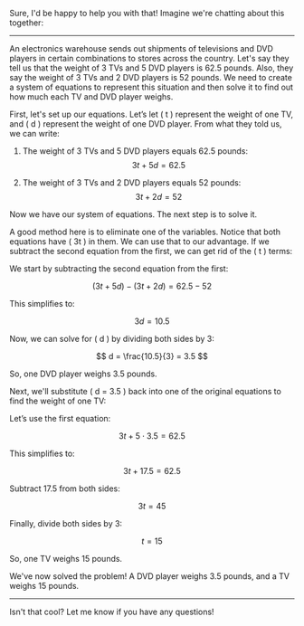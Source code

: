 Sure, I'd be happy to help you with that! Imagine we're chatting about this together:

---

An electronics warehouse sends out shipments of televisions and DVD players in certain combinations to stores across the country. Let's say they tell us that the weight of 3 TVs and 5 DVD players is 62.5 pounds. Also, they say the weight of 3 TVs and 2 DVD players is 52 pounds. We need to create a system of equations to represent this situation and then solve it to find out how much each TV and DVD player weighs.

First, let's set up our equations. Let’s let \( t \) represent the weight of one TV, and \( d \) represent the weight of one DVD player. From what they told us, we can write:

1. The weight of 3 TVs and 5 DVD players equals 62.5 pounds:
   $$3t + 5d = 62.5$$

2. The weight of 3 TVs and 2 DVD players equals 52 pounds:
   $$3t + 2d = 52$$

Now we have our system of equations. The next step is to solve it. 

A good method here is to eliminate one of the variables. Notice that both equations have \( 3t \) in them. We can use that to our advantage. If we subtract the second equation from the first, we can get rid of the \( t \) terms:

We start by subtracting the second equation from the first:

$$ (3t + 5d) - (3t + 2d) = 62.5 - 52 $$

This simplifies to:

$$ 3d = 10.5 $$

Now, we can solve for \( d \) by dividing both sides by 3:

$$ d = \frac{10.5}{3} = 3.5 $$

So, one DVD player weighs 3.5 pounds.

Next, we'll substitute \( d = 3.5 \) back into one of the original equations to find the weight of one TV:

Let’s use the first equation:

$$ 3t + 5 \cdot 3.5 = 62.5 $$

This simplifies to:

$$ 3t + 17.5 = 62.5 $$

Subtract 17.5 from both sides:

$$ 3t = 45 $$

Finally, divide both sides by 3:

$$ t = 15 $$

So, one TV weighs 15 pounds.

We've now solved the problem! A DVD player weighs 3.5 pounds, and a TV weighs 15 pounds.

--- 

Isn't that cool? Let me know if you have any questions!